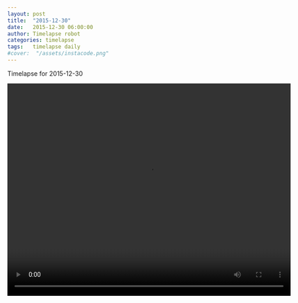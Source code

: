 ```yaml
---
layout: post
title:  "2015-12-30"
date:   2015-12-30 06:00:00
author: Timelapse robot
categories: timelapse
tags:	timelapse daily
#cover:  "/assets/instacode.png"
---
```

Timelapse for 2015-12-30

<video width="640" height="480" controls>
  <source src="https://media.githubusercontent.com/media/bridge-in-ice/bridge-in-ice/master/2015-12-30.webm" type="video/webm">
  Your browser does not support the video tag.
</video>
